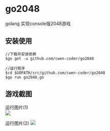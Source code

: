 # go2048
golang 实现console版2048游戏   

## 安装使用
```
//下载并安装依赖
$go get -u github.com/cwen-coder/go2048 

//运行程序
$cd $GOPATH/src/github.com/cwen-coder/go2048 
$go run go2048.go
```

## 游戏截图   
运行图片(1)  
![](http://7xnp02.com1.z0.glb.clouddn.com/20481.png)  

运行图片(2) 
![](http://7xnp02.com1.z0.glb.clouddn.com/20482.png)  



